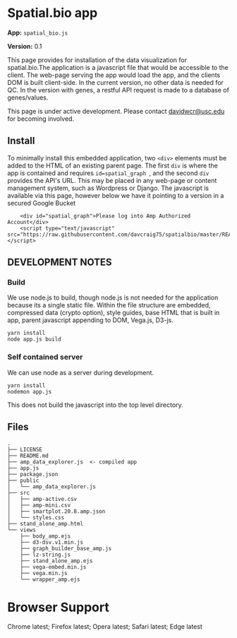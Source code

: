 # Spatial.bio app
**App:** `spatial_bio.js`

**Version:** 0.1 

This page provides for installation of the data visualization for spatial.bio.The application is a javascript file that would be accessible to the client. The web-page serving the app would load the app, and the clients DOM is built client-side.  In the current version, no other data is needed for QC.  In the version with genes, a restful API request is made to a database of genes/values.

This page is under active development. Please contact davidwcr@usc.edu for becoming involved.

## Install

To minimally install this embedded application, two `<div>` elements must be added to the HTML of an existing parent page. The first `div` is where the app is contained and requires `id=spatial_graph `, and the second `div` provides the API's URL. This may be placed in any web-page or content management system, such as Wordpress or Django. The javascript is available via this page, however below we have it pointing to a version in a secured Google Bucket

```
    <div id="spatial_graph">Please log into Amp Authorized Account</div>
    <script type="text/javascript" src="https://raw.githubusercontent.com/davcraig75/spatialbio/master/README.md"></script>
``` 

## DEVELOPMENT NOTES

### Build

We use node.js to build, though node.js is not needed for the application because its a single static file.  Within the file structure are embedded, compressed data (crypto option), style guides, base HTML that is built in app, parent javascript appending to DOM, Vega.js, D3-js.  

```
yarn install
node app.js build
```

### Self contained server
We can use node as a server during development.
```
yarn install
nodemon app.js
```
This does not build the javascript into the top level directory.


## Files
```
.
├── LICENSE
├── README.md
├── amp_data_explorer.js  <- compiled app
├── app.js
├── package.json
├── public
│   └── amp_data_explorer.js
├── src
│   ├── amp-active.csv
│   ├── amp-mini.csv
│   ├── smartplot.20.8.amp.json
│   └── styles.css
├── stand_alone_amp.html
└── views
    ├── body_amp.ejs
    ├── d3-dsv.v1.min.js
    ├── graph_builder_base_amp.js
    ├── lz-string.js
    ├── stand_alone_amp.ejs
    ├── vega-embed.min.js
    ├── vega.min.js
    └── wrapper_amp.ejs
```

# Browser Support

Chrome latest; Firefox latest; Opera latest; Safari latest; Edge latest
